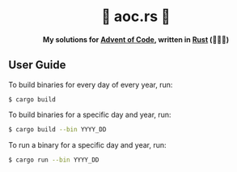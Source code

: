 <h1 align='center'>
    🚀 aoc.rs 🚀
</h1>

<h4 align='center'>
    My solutions for <a href='https://adventofcode.com/2024'>Advent of Code</a>, written in <a href='https://www.rust-lang.org'>Rust</a> (🚀🚀🚀)
</h4>

## User Guide

To build binaries for every day of every year, run:

```bash
$ cargo build
```

To build binaries for a specific day and year, run:

```bash
$ cargo build --bin YYYY_DD
```

To run a binary for a specific day and year, run:

```bash
$ cargo run --bin YYYY_DD
```

